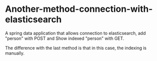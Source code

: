 # Another-method-connection-with-elasticsearch

A spring data application that allows connection to elasticsearch, add "person" with POST and Show indexed "person" with GET.

The difference with the last method is that in this case, the indexing is manually.
